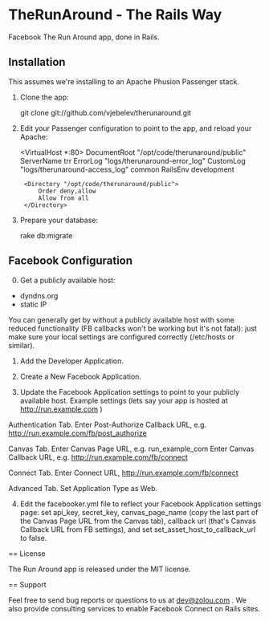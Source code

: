 TheRunAround - The Rails Way
============================

Facebook The Run Around app, done in Rails.

Installation
------------

This assumes we're installing to an Apache Phusion Passenger stack.

1. Clone the app:

    git clone git://github.com/vjebelev/therunaround.git

2. Edit your Passenger configuration to point to the app, and reload your Apache:

    <VirtualHost *:80>
        DocumentRoot "/opt/code/therunaround/public"
        ServerName trr
        ErrorLog "logs/therunaround-error_log"
        CustomLog "logs/therunaround-access_log" common
        RailsEnv development

        <Directory "/opt/code/therunaround/public">
            Order deny,allow
            Allow from all
        </Directory>
    </VirtualHost>

3. Prepare your database:

    rake db:migrate

Facebook Configuration
----------------------

0. Get a publicly available host:
  * dyndns.org
  * static IP

  You can generally get by without a publicly available host with some reduced functionality (FB callbacks won't be working but it's not fatal): just make sure your local settings are configured correctly (/etc/hosts or similar).

1. Add the Developer Application.

2. Create a New Facebook Application.

3. Update the Facebook Application settings to point to your publicly available host. Example settings (lets say your app is hosted at http://run.example.com )

  Authentication Tab. Enter Post-Authorize Callback URL, e.g. http://run.example.com/fb/post_authorize

  Canvas Tab. Enter Canvas Page URL, e.g. run_example_com
              Enter Canvas Callback URL, e.g. http://run.example.com/fb/connect

  Connect Tab. Enter Connect URL, http://run.example.com/fb/connect

  Advanced Tab. Set Application Type as Web.
  

4. Edit the facebooker.yml file to reflect your Facebook Application settings page: set api_key, secret_key, canvas_page_name (copy the last part of the Canvas Page URL from the Canvas tab), callback url (that's Canvas Callback URL from FB settings), and set set_asset_host_to_callback_url to false.


== License

The Run Around app is released under the MIT license.


== Support

Feel free to send bug reports or questions to us at dev@zolou.com . We also provide consulting services to enable Facebook Connect on Rails sites.

